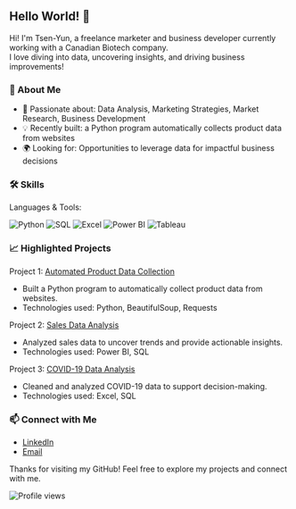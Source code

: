 ## Hello World! 👋 

Hi! I'm Tsen-Yun, a freelance marketer and business developer currently working with a Canadian Biotech company.  
I love diving into data, uncovering insights, and driving business improvements!

 
### 🚀 About Me
- 🌟 Passionate about: Data Analysis, Marketing Strategies, Market Research, Business Development
- 💡 Recently built: a Python program automatically collects product data from websites
- 🌍 Looking for: Opportunities to leverage data for impactful business decisions 

 
### 🛠 Skills
Languages & Tools:
 
![Python](https://img.shields.io/badge/Python-3776AB?style=for-the-badge&logo=python&logoColor=white)
![SQL](https://img.shields.io/badge/SQL-4479A1?style=for-the-badge&logo=postgresql&logoColor=white)
![Excel](https://img.shields.io/badge/Excel-217346?style=for-the-badge&logo=microsoft-excel&logoColor=white)
![Power BI](https://img.shields.io/badge/Power_BI-F2C811?style=for-the-badge&logo=power-bi&logoColor=black)
![Tableau](https://img.shields.io/badge/Tableau-E97627?style=for-the-badge&logo=tableau&logoColor=white)

 
### 📈 Highlighted Projects
Project 1: [Automated Product Data Collection](https://github.com/tsenyun/Python/blob/main/Amazon%20Web%20Scraping.ipynb)
- Built a Python program to automatically collect product data from websites.
- Technologies used: Python, BeautifulSoup, Requests
  
Project 2: [Sales Data Analysis](https://github.com/tsenyun/Business-Analysis)
- Analyzed sales data to uncover trends and provide actionable insights.
- Technologies used: Power BI, SQL
  
Project 3: [COVID-19 Data Analysis](https://github.com/tsenyun/SQL)
- Cleaned and analyzed COVID-19 data to support decision-making.
- Technologies used: Excel, SQL

 
### 📫 Connect with Me
- [LinkedIn](https://www.linkedin.com/in/tsen-yun-hung/)
- [Email](HTTP://tsenyun2000@gmail.com)
 
Thanks for visiting my GitHub! Feel free to explore my projects and connect with me.

![Profile views](https://visitor-badge.laobi.icu/badge?page_id=tsenyun.tsenyun)


<!--
**tsenyun/tsenyun** is a ✨ _special_ ✨ repository because its `README.md` (this file) appears on your GitHub profile.

Here are some ideas to get you started:

- 🔭 I’m currently working on ...
- 🌱 I’m currently learning ...
- 👯 I’m looking to collaborate on ...
- 🤔 I’m looking for help with ...
- 💬 Ask me about ...
- 📫 How to reach me: ...
- 😄 Pronouns: ...
- ⚡ Fun fact: ...
-->
